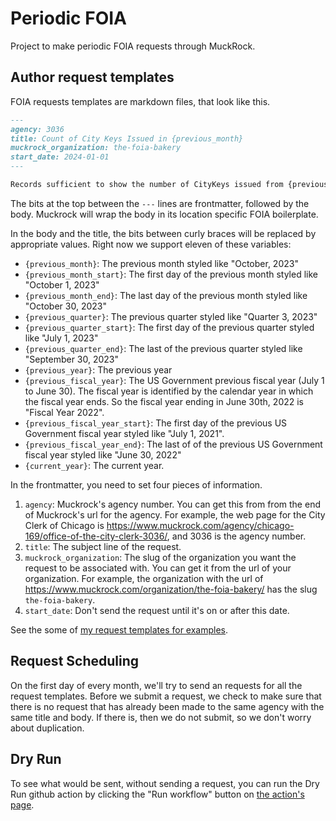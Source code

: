 # Periodic FOIA
Project to make periodic FOIA requests through MuckRock.

## Author request templates
FOIA requests templates are markdown files, that look like this.

```markdown
---
agency: 3036
title: Count of City Keys Issued in {previous_month}
muckrock_organization: the-foia-bakery
start_date: 2024-01-01
---

Records sufficient to show the number of CityKeys issued from {previous_month_start} to {previous_month_end}.
```

The bits at the top between the `---` lines are frontmatter, followed by the body. Muckrock will wrap the body in its location specific FOIA boilerplate.

In the body and the title, the bits between curly braces will be replaced by appropriate values. Right now we support eleven of these variables:

* `{previous_month}`: The previous month styled like "October, 2023"
* `{previous_month_start}`: The first day of the previous month styled like "October 1, 2023"
* `{previous_month_end}`: The last day of the previous month styled like "October 30, 2023"
* `{previous_quarter}`: The previous quarter styled like "Quarter 3, 2023"
* `{previous_quarter_start}`: The first day of the previous quarter styled like "July 1, 2023"
* `{previous_quarter_end}`: The last of the previous quarter styled like "September 30, 2023"
* `{previous_year}`: The previous year
* `{previous_fiscal_year}`: The US Government previous fiscal year (July 1 to June 30). The fiscal year is identified by the calendar year in which the fiscal year ends. So the fiscal year ending in June 30th, 2022 is "Fiscal Year 2022".
* `{previous_fiscal_year_start}`: The first day of the previous US Government fiscal year styled like "July 1, 2021".
* `{previous_fiscal_year_end}`: The last of of the previous US Government fiscal year styled like "June 30, 2022"
* `{current_year}`: The current year.

In the frontmatter, you need to set four pieces of information.

1. `agency`: Muckrock's agency number. You can get this from from the end of Muckrock's url for the agency. For example, the web page for the City Clerk of Chicago is https://www.muckrock.com/agency/chicago-169/office-of-the-city-clerk-3036/, and 3036 is the agency number.
2. `title`: The subject line of the request.
3. `muckrock_organization`: The slug of the organization you want the request to be associated with. You can get it from the url of your organization. For example, the organization with the url of https://www.muckrock.com/organization/the-foia-bakery/ has the slug `the-foia-bakery`.
4. `start_date`: Don't send the request until it's on or after this date.

See the some of [my request templates for examples](https://github.com/fgregg/periodic-foia/tree/main/forest_requests).

## Request Scheduling
On the first day of every month, we'll try to send an requests for all the request templates. Before we submit a request, we check to make sure that there is no request that has already been made to the same agency with the same title and body. If there is, then we do not submit, so we don't worry about duplication.

## Dry Run
To see what would be sent, without sending a request, you can run the Dry Run github action by clicking the "Run workflow" button on [the action's page](https://github.com/fgregg/periodic-foia/actions/workflows/dry_run.yaml). 
